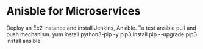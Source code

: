 # Anisble for Microservices


Deploy an Ec2 instance and install Jenkins, Ansible.
To test ansible pull and push mechanism. 
yum install python3-pip -y
pip3 install pip --upgrade
pip3 install ansible
